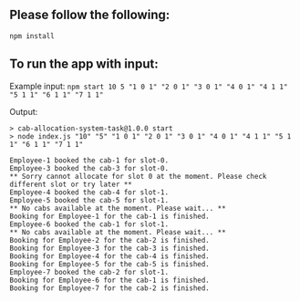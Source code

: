 ## Please follow the following:

`npm install`

## To run the app with input:

Example input:
`npm start 10 5 "1 0 1" "2 0 1" "3 0 1" "4 0 1" "4 1 1" "5 1 1" "6 1 1" "7 1 1"`

Output:

```
> cab-allocation-system-task@1.0.0 start
> node index.js "10" "5" "1 0 1" "2 0 1" "3 0 1" "4 0 1" "4 1 1" "5 1 1" "6 1 1" "7 1 1"

Employee-1 booked the cab-1 for slot-0.
Employee-3 booked the cab-3 for slot-0.
** Sorry cannot allocate for slot 0 at the moment. Please check different slot or try later **
Employee-4 booked the cab-4 for slot-1.
Employee-5 booked the cab-5 for slot-1.
** No cabs available at the moment. Please wait... **
Booking for Employee-1 for the cab-1 is finished.
Employee-6 booked the cab-1 for slot-1.
** No cabs available at the moment. Please wait... **
Booking for Employee-2 for the cab-2 is finished.
Booking for Employee-3 for the cab-3 is finished.
Booking for Employee-4 for the cab-4 is finished.
Booking for Employee-5 for the cab-5 is finished.
Employee-7 booked the cab-2 for slot-1.
Booking for Employee-6 for the cab-1 is finished.
Booking for Employee-7 for the cab-2 is finished.
```
